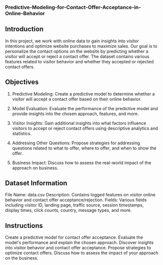 ### Predictive-Modeling-for-Contact-Offer-Acceptance-in-Online-Behavior

## Introduction
In this project, we work with online data to gain insights into visitor intentions and optimize website purchases to maximize sales. Our goal is to personalize the contact options on the website by predicting whether a visitor will accept or reject a contact offer. The dataset contains various features related to visitor behavior and whether they accepted or rejected contact offers.

## Objectives
1. Predictive Modeling: Create a predictive model to determine whether a visitor will accept a contact offer based on their online behavior.

2. Model Evaluation: Evaluate the performance of the predictive model and provide insights into the chosen approach, features, and more.

3. Visitor Insights: Gain additional insights into what factors influence visitors to accept or reject contact offers using descriptive analytics and statistics.

4. Addressing Other Questions: Propose strategies for addressing questions related to what to offer, where to offer, and when to show the offer.

5. Business Impact: Discuss how to assess the real-world impact of the approach on business.

## Dataset Information
File Name: data.csv
Description: Contains logged features on visitor online behavior and contact offer acceptance/rejection.
Fields: Various fields including visitor ID, landing page, traffic source, session timestamps, display times, click counts, country, message types, and more.

## Instructions
Create a predictive model for contact offer acceptance.
Evaluate the model's performance and explain the chosen approach.
Discover insights into visitor behavior and contact offer acceptance.
Propose strategies to optimize contact offers.
Discuss how to assess the impact of your approach on the business.
